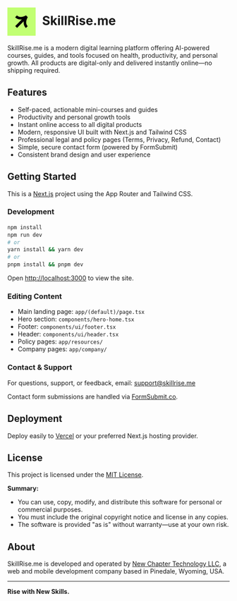 # <img src="public/images/logo2.png" alt="SkillRise.me Logo" width="64" height="64" style="vertical-align:middle; margin-right:8px;"/> SkillRise.me

SkillRise.me is a modern digital learning platform offering AI-powered courses, guides, and tools focused on health, productivity, and personal growth. All products are digital-only and delivered instantly online—no shipping required.

## Features

- Self-paced, actionable mini-courses and guides
- Productivity and personal growth tools
- Instant online access to all digital products
- Modern, responsive UI built with Next.js and Tailwind CSS
- Professional legal and policy pages (Terms, Privacy, Refund, Contact)
- Simple, secure contact form (powered by FormSubmit)
- Consistent brand design and user experience

## Getting Started

This is a [Next.js](https://nextjs.org/) project using the App Router and Tailwind CSS.

### Development

```bash
npm install
npm run dev
# or
yarn install && yarn dev
# or
pnpm install && pnpm dev
```

Open [http://localhost:3000](http://localhost:3000) to view the site.

### Editing Content

- Main landing page: `app/(default)/page.tsx`
- Hero section: `components/hero-home.tsx`
- Footer: `components/ui/footer.tsx`
- Header: `components/ui/header.tsx`
- Policy pages: `app/resources/`
- Company pages: `app/company/`

### Contact & Support

For questions, support, or feedback, email: [support@skillrise.me](mailto:support@skillrise.me)

Contact form submissions are handled via [FormSubmit.co](https://formsubmit.co/).

## Deployment

Deploy easily to [Vercel](https://vercel.com/) or your preferred Next.js hosting provider.

## License

This project is licensed under the [MIT License](LICENSE).

**Summary:**

- You can use, copy, modify, and distribute this software for personal or commercial purposes.
- You must include the original copyright notice and license in any copies.
- The software is provided "as is" without warranty—use at your own risk.

## About

SkillRise.me is developed and operated by [New Chapter Technology LLC](https://newchapter.tech), a web and mobile development company based in Pinedale, Wyoming, USA.

---

**Rise with New Skills.**

